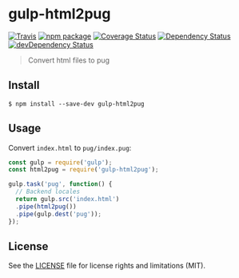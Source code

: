# gulp-html2pug

[![Travis][build-badge]][build]
[![npm package][npm-badge]][npm]
[![Coverage Status][coveralls-badge]][coveralls]
[![Dependency Status][dependency-status-badge]][dependency-status]
[![devDependency Status][dev-dependency-status-badge]][dev-dependency-status]

> Convert html files to pug

## Install

```
$ npm install --save-dev gulp-html2pug
```


## Usage
Convert `index.html` to `pug/index.pug`:

```js
const gulp = require('gulp');
const html2pug = require('gulp-html2pug');

gulp.task('pug', function() {
  // Backend locales
  return gulp.src('index.html')
  .pipe(html2pug())
  .pipe(gulp.dest('pug'));
});
```

## License

See the [LICENSE](LICENSE.md) file for license rights and limitations (MIT).

[build-badge]: https://img.shields.io/travis/perrin4869/gulp-html2pug/master.svg?style=flat-square
[build]: https://travis-ci.org/perrin4869/gulp-html2pug

[npm-badge]: https://img.shields.io/npm/v/gulp-html2pug.svg?style=flat-square
[npm]: https://www.npmjs.org/package/gulp-html2pug

[coveralls-badge]: https://img.shields.io/coveralls/perrin4869/gulp-html2pug/master.svg?style=flat-square
[coveralls]: https://coveralls.io/r/perrin4869/gulp-html2pug

[dependency-status-badge]: https://david-dm.org/perrin4869/gulp-html2pug.svg?style=flat-square
[dependency-status]: https://david-dm.org/perrin4869/gulp-html2pug

[dev-dependency-status-badge]: https://david-dm.org/perrin4869/gulp-html2pug/dev-status.svg?style=flat-square
[dev-dependency-status]: https://david-dm.org/perrin4869/gulp-html2pug#info=devDependencies
